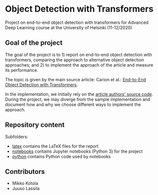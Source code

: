 # Object Detection with Transformers
Project on end-to-end object detection with transformers for Advanced Deep Learning course at the University of Helsinki (11-12/2020)

## Goal of the project
The goal of the project is to 1) report on end-to-end object detection with transformers, comparing the approach to alternative object detection approaches; and 2) to implement the approach of the article and measure its performance. 

The topic is given by the main source article: Carion et al.: [End-to-End Object Detection with Transformers](https://arxiv.org/pdf/2005.12872.pdf).

In the implementation, we initially rely on the [article authors' source code](https://github.com/facebookresearch/detr). During the project, we may diverge from the sample implementation and document how and why we choose different ways to implement the approach.

## Repository content
Subfolders:
- [latex](latex/) contains the LaTeX files for the report
- [notebooks](notebooks/) contains Jupyter notebooks (Python 3) for the project
- [python](python/) contains Python code used by notebooks

## Contributors
- Mikko Kotola
- Juuso Lassila

